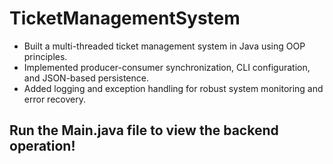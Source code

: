 # TicketManagementSystem

- Built a multi-threaded ticket management system in Java using OOP principles.
- Implemented producer-consumer synchronization, CLI configuration, and JSON-based persistence.
- Added logging and exception handling for robust system monitoring and error recovery.


## Run the Main.java file to view the backend operation!
